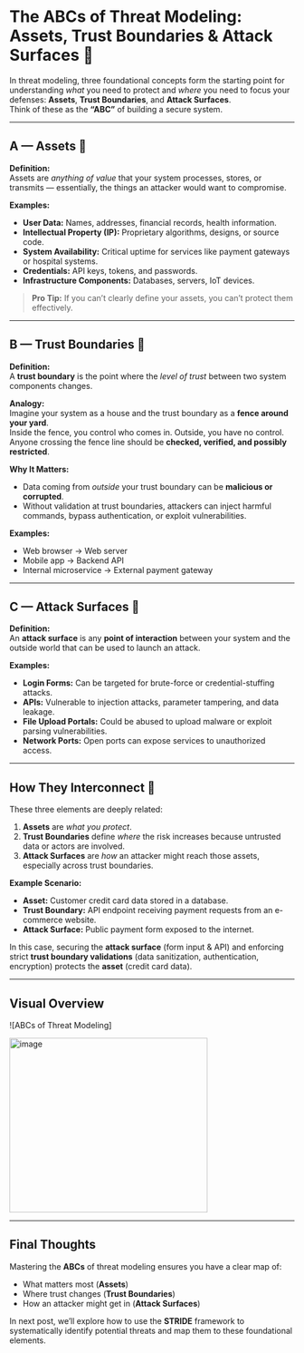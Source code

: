 # The ABCs of Threat Modeling: Assets, Trust Boundaries & Attack Surfaces 🔐

In threat modeling, three foundational concepts form the starting point for understanding *what* you need to protect and *where* you need to focus your defenses: **Assets**, **Trust Boundaries**, and **Attack Surfaces**.  
Think of these as the **“ABC”** of building a secure system.

---

## A — Assets 💎

**Definition:**  
Assets are *anything of value* that your system processes, stores, or transmits — essentially, the things an attacker would want to compromise.

**Examples:**
- **User Data:** Names, addresses, financial records, health information.
- **Intellectual Property (IP):** Proprietary algorithms, designs, or source code.
- **System Availability:** Critical uptime for services like payment gateways or hospital systems.
- **Credentials:** API keys, tokens, and passwords.
- **Infrastructure Components:** Databases, servers, IoT devices.

> **Pro Tip:** If you can’t clearly define your assets, you can’t protect them effectively.

---

## B — Trust Boundaries 🚧

**Definition:**  
A **trust boundary** is the point where the *level of trust* between two system components changes.

**Analogy:**  
Imagine your system as a house and the trust boundary as a **fence around your yard**.  
Inside the fence, you control who comes in. Outside, you have no control. Anyone crossing the fence line should be **checked, verified, and possibly restricted**.

**Why It Matters:**  
- Data coming from *outside* your trust boundary can be **malicious or corrupted**.
- Without validation at trust boundaries, attackers can inject harmful commands, bypass authentication, or exploit vulnerabilities.

**Examples:**
- Web browser → Web server
- Mobile app → Backend API
- Internal microservice → External payment gateway

---

## C — Attack Surfaces 🎯

**Definition:**  
An **attack surface** is any **point of interaction** between your system and the outside world that can be used to launch an attack.

**Examples:**
- **Login Forms:** Can be targeted for brute-force or credential-stuffing attacks.
- **APIs:** Vulnerable to injection attacks, parameter tampering, and data leakage.
- **File Upload Portals:** Could be abused to upload malware or exploit parsing vulnerabilities.
- **Network Ports:** Open ports can expose services to unauthorized access.

---

## How They Interconnect 🔄

These three elements are deeply related:

1. **Assets** are *what you protect*.  
2. **Trust Boundaries** define *where* the risk increases because untrusted data or actors are involved.  
3. **Attack Surfaces** are *how* an attacker might reach those assets, especially across trust boundaries.

**Example Scenario:**  
- **Asset:** Customer credit card data stored in a database.  
- **Trust Boundary:** API endpoint receiving payment requests from an e-commerce website.  
- **Attack Surface:** Public payment form exposed to the internet.

In this case, securing the **attack surface** (form input & API) and enforcing strict **trust boundary validations** (data sanitization, authentication, encryption) protects the **asset** (credit card data).

---

## Visual Overview

![ABCs of Threat Modeling]


<img width="350" height="308" alt="image" src="https://github.com/user-attachments/assets/4741bb52-7047-40e3-b8c2-a5d175183e09" />

---

## Final Thoughts

Mastering the **ABCs** of threat modeling ensures you have a clear map of:
- What matters most (**Assets**)
- Where trust changes (**Trust Boundaries**)
- How an attacker might get in (**Attack Surfaces**)

In next post, we’ll explore how to use the **STRIDE** framework to systematically identify potential threats and map them to these foundational elements.
